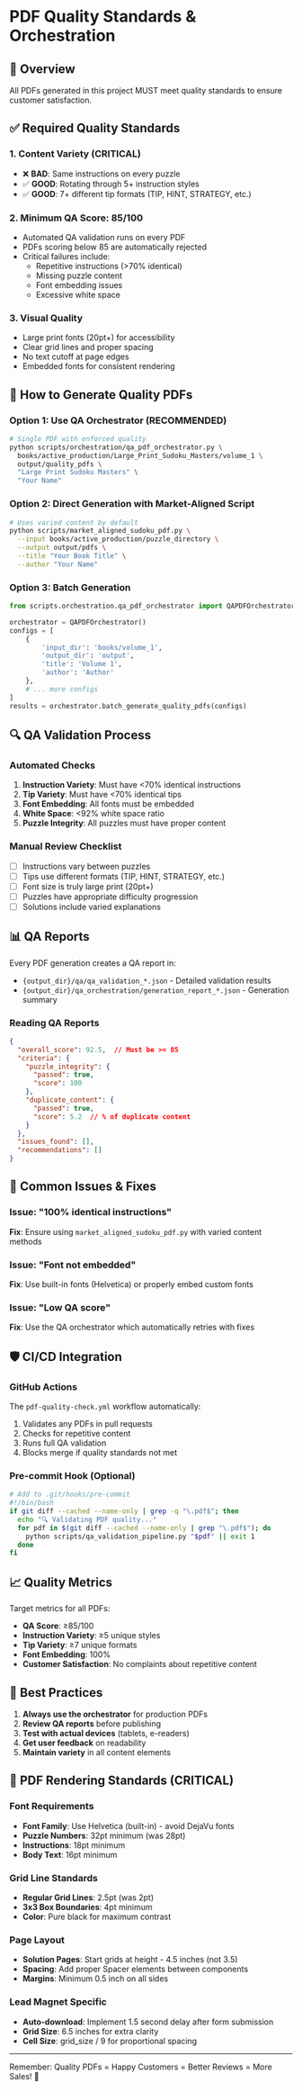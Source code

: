 # PDF Quality Standards & Orchestration

## 🎯 Overview
All PDFs generated in this project MUST meet quality standards to ensure customer satisfaction.

## ✅ Required Quality Standards

### 1. **Content Variety** (CRITICAL)
- ❌ **BAD**: Same instructions on every puzzle
- ✅ **GOOD**: Rotating through 5+ instruction styles
- ✅ **GOOD**: 7+ different tip formats (TIP, HINT, STRATEGY, etc.)

### 2. **Minimum QA Score: 85/100**
- Automated QA validation runs on every PDF
- PDFs scoring below 85 are automatically rejected
- Critical failures include:
  - Repetitive instructions (>70% identical)
  - Missing puzzle content
  - Font embedding issues
  - Excessive white space

### 3. **Visual Quality**
- Large print fonts (20pt+) for accessibility
- Clear grid lines and proper spacing
- No text cutoff at page edges
- Embedded fonts for consistent rendering

## 🚀 How to Generate Quality PDFs

### Option 1: Use QA Orchestrator (RECOMMENDED)
```bash
# Single PDF with enforced quality
python scripts/orchestration/qa_pdf_orchestrator.py \
  books/active_production/Large_Print_Sudoku_Masters/volume_1 \
  output/quality_pdfs \
  "Large Print Sudoku Masters" \
  "Your Name"
```

### Option 2: Direct Generation with Market-Aligned Script
```bash
# Uses varied content by default
python scripts/market_aligned_sudoku_pdf.py \
  --input books/active_production/puzzle_directory \
  --output output/pdfs \
  --title "Your Book Title" \
  --author "Your Name"
```

### Option 3: Batch Generation
```python
from scripts.orchestration.qa_pdf_orchestrator import QAPDFOrchestrator

orchestrator = QAPDFOrchestrator()
configs = [
    {
        'input_dir': 'books/volume_1',
        'output_dir': 'output',
        'title': 'Volume 1',
        'author': 'Author'
    },
    # ... more configs
]
results = orchestrator.batch_generate_quality_pdfs(configs)
```

## 🔍 QA Validation Process

### Automated Checks
1. **Instruction Variety**: Must have <70% identical instructions
2. **Tip Variety**: Must have <70% identical tips  
3. **Font Embedding**: All fonts must be embedded
4. **White Space**: <92% white space ratio
5. **Puzzle Integrity**: All puzzles must have proper content

### Manual Review Checklist
- [ ] Instructions vary between puzzles
- [ ] Tips use different formats (TIP, HINT, STRATEGY, etc.)
- [ ] Font size is truly large print (20pt+)
- [ ] Puzzles have appropriate difficulty progression
- [ ] Solutions include varied explanations

## 📊 QA Reports

Every PDF generation creates a QA report in:
- `{output_dir}/qa/qa_validation_*.json` - Detailed validation results
- `{output_dir}/qa_orchestration/generation_report_*.json` - Generation summary

### Reading QA Reports
```json
{
  "overall_score": 92.5,  // Must be >= 85
  "criteria": {
    "puzzle_integrity": {
      "passed": true,
      "score": 100
    },
    "duplicate_content": {
      "passed": true,
      "score": 5.2  // % of duplicate content
    }
  },
  "issues_found": [],
  "recommendations": []
}
```

## 🚨 Common Issues & Fixes

### Issue: "100% identical instructions"
**Fix**: Ensure using `market_aligned_sudoku_pdf.py` with varied content methods

### Issue: "Font not embedded"
**Fix**: Use built-in fonts (Helvetica) or properly embed custom fonts

### Issue: "Low QA score"
**Fix**: Use the QA orchestrator which automatically retries with fixes

## 🛡️ CI/CD Integration

### GitHub Actions
The `pdf-quality-check.yml` workflow automatically:
1. Validates any PDFs in pull requests
2. Checks for repetitive content
3. Runs full QA validation
4. Blocks merge if quality standards not met

### Pre-commit Hook (Optional)
```bash
# Add to .git/hooks/pre-commit
#!/bin/bash
if git diff --cached --name-only | grep -q "\.pdf$"; then
  echo "🔍 Validating PDF quality..."
  for pdf in $(git diff --cached --name-only | grep "\.pdf$"); do
    python scripts/qa_validation_pipeline.py "$pdf" || exit 1
  done
fi
```

## 📈 Quality Metrics

Target metrics for all PDFs:
- **QA Score**: ≥85/100
- **Instruction Variety**: ≥5 unique styles
- **Tip Variety**: ≥7 unique formats
- **Font Embedding**: 100%
- **Customer Satisfaction**: No complaints about repetitive content

## 🎯 Best Practices

1. **Always use the orchestrator** for production PDFs
2. **Review QA reports** before publishing
3. **Test with actual devices** (tablets, e-readers)
4. **Get user feedback** on readability
5. **Maintain variety** in all content elements

## 📐 PDF Rendering Standards (CRITICAL)

### Font Requirements
- **Font Family**: Use Helvetica (built-in) - avoid DejaVu fonts
- **Puzzle Numbers**: 32pt minimum (was 28pt)
- **Instructions**: 18pt minimum
- **Body Text**: 16pt minimum

### Grid Line Standards
- **Regular Grid Lines**: 2.5pt (was 2pt)
- **3x3 Box Boundaries**: 4pt minimum
- **Color**: Pure black for maximum contrast

### Page Layout
- **Solution Pages**: Start grids at height - 4.5 inches (not 3.5)
- **Spacing**: Add proper Spacer elements between components
- **Margins**: Minimum 0.5 inch on all sides

### Lead Magnet Specific
- **Auto-download**: Implement 1.5 second delay after form submission
- **Grid Size**: 6.5 inches for extra clarity
- **Cell Size**: grid_size / 9 for proportional spacing

---

Remember: Quality PDFs = Happy Customers = Better Reviews = More Sales! 🚀